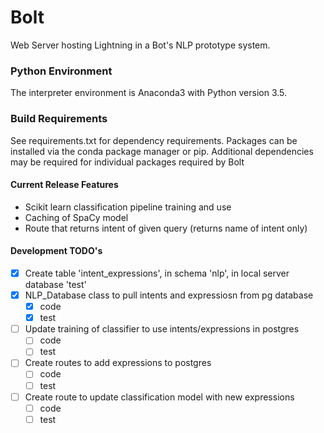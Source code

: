 # Bolt
Web Server hosting Lightning in a Bot's NLP prototype system.

### Python Environment
The interpreter environment is Anaconda3 with Python version 3.5.

### Build Requirements
See requirements.txt for dependency requirements.
Packages can be installed via the conda package manager or pip.
Additional dependencies may be required for individual packages required by Bolt

#### Current Release Features
- Scikit learn classification pipeline training and use
- Caching of SpaCy model
- Route that returns intent of given query (returns name of intent only)

#### Development TODO's
- [x] Create table 'intent_expressions', in schema 'nlp', in local server database 'test'
- [x] NLP_Database class to pull intents and expressiosn from pg database
	- [x] code
	- [x] test
- [ ] Update training of classifier to use intents/expressions in postgres
	- [ ] code
	- [ ] test
- [ ] Create routes to add expressions to postgres
	- [ ] code
	- [ ] test
- [ ] Create route to update classification model with new expressions
	- [ ] code
	- [ ] test